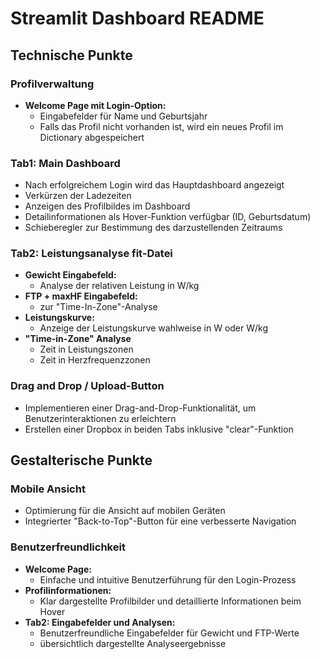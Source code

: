 
# Streamlit Dashboard README

## Technische Punkte

### Profilverwaltung
- **Welcome Page mit Login-Option:**
  - Eingabefelder für Name und Geburtsjahr
  - Falls das Profil nicht vorhanden ist, wird ein neues Profil im Dictionary abgespeichert


### Tab1: Main Dashboard
- Nach erfolgreichem Login wird das Hauptdashboard angezeigt
- Verkürzen der Ladezeiten
- Anzeigen des Profilbildes im Dashboard
- Detailinformationen als Hover-Funktion verfügbar (ID, Geburtsdatum)
- Schieberegler zur Bestimmung des darzustellenden Zeitraums


### Tab2: Leistungsanalyse fit-Datei
- **Gewicht Eingabefeld:**
  - Analyse der relativen Leistung in W/kg
- **FTP + maxHF Eingabefeld:**
  - zur "Time-In-Zone"-Analyse
- **Leistungskurve:**
  - Anzeige der Leistungskurve wahlweise in W oder W/kg
- **"Time-in-Zone" Analyse**
  - Zeit in Leistungszonen
  - Zeit in Herzfrequenzzonen
    
### Drag and Drop / Upload-Button
- Implementieren einer Drag-and-Drop-Funktionalität, um Benutzerinteraktionen zu erleichtern
- Erstellen einer Dropbox in beiden Tabs inklusive "clear"-Funktion

## Gestalterische Punkte

### Mobile Ansicht
- Optimierung für die Ansicht auf mobilen Geräten
- Integrierter "Back-to-Top"-Button für eine verbesserte Navigation

### Benutzerfreundlichkeit
- **Welcome Page:**
  - Einfache und intuitive Benutzerführung für den Login-Prozess
- **Profilinformationen:**
  - Klar dargestellte Profilbilder und detaillierte Informationen beim Hover
- **Tab2: Eingabefelder und Analysen:**
  - Benutzerfreundliche Eingabefelder für Gewicht und FTP-Werte
  - übersichtlich dargestellte Analyseergebnisse

